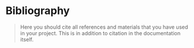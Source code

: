 # Bibliography

> Here you should cite all references and materials that you have used in your project. This is in addition to citation in the documentation itself.